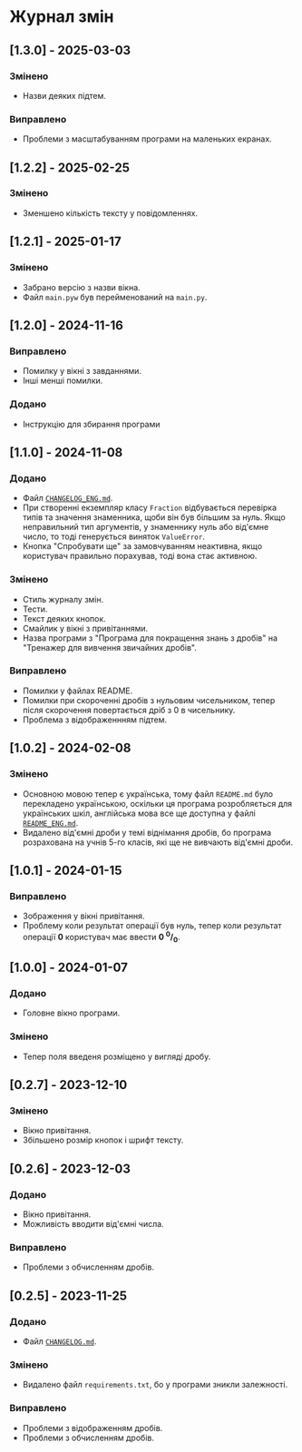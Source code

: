 # Журнал змін  

## [1.3.0] - 2025-03-03
### Змінено
* Назви деяких підтем.

### Виправлено
* Проблеми з масштабуванням програми на маленьких екранах.


## [1.2.2] - 2025-02-25
### Змінено
* Зменшено кількість тексту у повідомленнях.


## [1.2.1] - 2025-01-17
### Змінено
* Забрано версію з назви вікна.
* Файл `main.pyw` був перейменований на `main.py`.


## [1.2.0] - 2024-11-16
### Виправлено
* Помилку у вікні з завданнями.
* Інші менші помилки.

### Додано
* Інструкцію для збирання програми


## [1.1.0] - 2024-11-08
### Додано
* Файл [`CHANGELOG_ENG.md`](./CHANGELOG_ENG.md).
* При створенні екземпляр класу `Fraction` відбувається перевірка типів та значення знаменника, щоби він був більшим за нуль. Якщо неправильний тип аргументів, у знаменнику нуль або від'ємне число, то тоді генерується виняток `ValueError`.
* Кнопка "Спробувати ще" за замовчуванням неактивна, якщо користувач правильно порахував, тоді вона стає активною.

### Змінено
* Стиль журналу змін.
* Тести.
* Текст деяких кнопок.
* Смайлик у вікні з привітаннями.
* Назва програми з "Програма для покращення знань з дробів" на "Тренажер для вивчення звичайних дробів".

### Виправлено
* Помилки у файлах README.
* Помилки при скороченні дробів з нульовим чисельником, тепер після скорочення повертається дріб з 0 в чисельнику.
* Проблема з відображеннням підтем.


## [1.0.2] - 2024-02-08
### Змінено
* Основною мовою тепер є українська, тому файл `README.md` було перекладено українською, оскільки ця програма розробляється для українських шкіл, англійська мова все ще доступна у файлі [`README_ENG.md`](./README_ENG.md).
* Видалено від'ємні дроби у темі віднімання дробів, бо програма розрахована на учнів 5-го класів, які ще не вивчають від'ємні дроби.


## [1.0.1] - 2024-01-15
### Виправлено
* Зображення у вікні привітання.
* Проблему коли результат операції був нуль, тепер коли результат операції  **0** користувач має ввести **0 <sup>0</sup>/<sub>0</sub>**.


## [1.0.0] - 2024-01-07
### Додано
* Головне вікно програми.

### Змінено
* Тепер поля введеня розміщено у вигляді дробу.


## [0.2.7] - 2023-12-10
### Змінено
* Вікно привітання.
* Збільшено розмір кнопок і шрифт тексту.


## [0.2.6] - 2023-12-03
### Додано 
* Вікно привітання.
* Можливість вводити від'ємні числа.

### Виправлено
* Проблеми з обчисленням дробів.


## [0.2.5] - 2023-11-25
### Додано
* Файл [`CHANGELOG.md`](CHANGELOG.md).

### Змінено
* Видалено файл `requirements.txt`, бо у програми зникли залежності.

### Виправлено
* Проблеми з відображенням дробів.
* Проблеми з обчисленням дробів.
